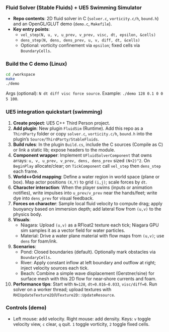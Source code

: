 ### Fluid Solver (Stable Fluids) + UE5 Swimming Simulator

- **Repo contents**: 2D fluid solver in C (`solver.c`, `vorticity.c/h`, `bound.h`) and an OpenGL/GLUT demo (`demo.c`, `Makefile`).
- **Key entry points**:
  - `vel_step(N, u, v, u_prev, v_prev, visc, dt, epsilon, &cells)`
  - `dens_step(N, dens, dens_prev, u, v, diff, dt, &cells)`
  - Optional: vorticity confinement via `epsilon`; fixed cells via `BoundaryCells`.

### Build the C demo (Linux)

```bash
cd /workspace
make
./demo
```

Args (optional): `N dt diff visc force source`. Example: `./demo 128 0.1 0 0 5 100`.

### UE5 integration quickstart (swimming)

1. **Create project**: UE5 C++ Third Person project.
2. **Add plugin**: New plugin `FluidSim` (Runtime). Add this repo as a `ThirdParty` folder or copy `solver.c`, `vorticity.c/h`, `bound.h` into the plugin’s `Source/ThirdParty/StableFluids`.
3. **Build rules**: In the plugin `Build.cs`, include the C sources (Compile as C) or link a static lib; expose headers to the module.
4. **Component wrapper**: Implement `UFluidSolverComponent` that owns arrays: `u, v, u_prev, v_prev, dens, dens_prev` sized `(N+2)^2`. On `BeginPlay` allocate/clear; on `TickComponent` call `vel_step` then `dens_step` each frame.
5. **World↔Grid mapping**: Define a water region in world space (plane or box). Map actor positions `(X,Y)` to grid `(i,j)`; scale forces by `dt`.
6. **Character interaction**: When the player swims (inputs or animation notifies), write impulses into `u_prev/v_prev` near the hands/feet; write dye into `dens_prev` for visual feedback.
7. **Forces on character**: Sample local fluid velocity to compute drag; apply buoyancy based on immersion depth; add lateral flow from `(u,v)` to the physics body.
8. **Visuals**:
   - Niagara: Upload `(u,v)` as a RFloat2 texture each tick; Niagara GPU sim samples it as a vector field for water particles.
   - Material: Drive a water plane material with flow maps from `(u,v)`; use `dens` for foam/ink.
9. **Scenarios**:
   - Pond: Closed boundaries (default). Optionally mark obstacles via `BoundaryCells`.
   - River: Apply constant inflow at left boundary and outflow at right; inject velocity sources each tick.
   - Beach: Combine a simple wave displacement (Gerstner/sine) for surface mesh with this 2D flow for near‑shore currents and foam.
10. **Performance tips**: Start with `N=128`, `dt≈0.016–0.033`, `visc/diff=0`. Run solver on a worker thread; upload textures with `RHIUpdateTexture2D`/`UTexture2D::UpdateResource`.

### Controls (demo)
- Left mouse: add velocity. Right mouse: add density. Keys: `v` toggle velocity view, `c` clear, `q` quit. `1` toggle vorticity, `2` toggle fixed cells.